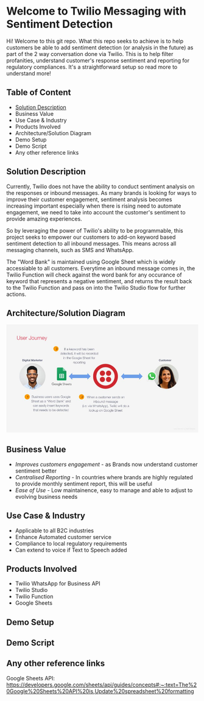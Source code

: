 # Welcome to Twilio Messaging with Sentiment Detection

Hi! Welcome to this git repo. What this repo seeks to achieve is to help customers be able to add sentiment detection (or analysis in the future) as part of the 2 way conversation done via Twilio. This is to help filter profanities, understand customer's response sentiment and reporting for regulatory compliances. It's a straightforward setup so read more to understand more!


## Table of Content
- [Solution Description](#Solution-Description)
- Business Value
- Use Case & Industry
- Products Involved
- Architecture/Solution Diagram
- Demo Setup
- Demo Script
- Any other reference links


## Solution Description
Currently, Twilio does not have the ability to conduct sentiment analysis on the responses or inbound messages. As many brands is looking for ways to improve their customer engagement, sentiment analysis becomes increasing important especially when there is rising need to automate engagement, we need to take into account the customer's sentiment to provide amazing experiences. 

So by leveraging the power of Twilio's ability to be programmable, this project seeks to empower our customers to add-on keyword based sentiment detection to all inbound messages. This means across all messaging channels, such as SMS and WhatsApp. 

The "Word Bank" is maintained using Google Sheet which is widely accessiable to all customers. Everytime an inbound message comes in, the Twilio Function will check against the word bank for any occurance of keyword that represents a negative sentiment, and returns the result back to the Twilio Function and pass on into the Twilio Studio flow for further actions.

## Architecture/Solution Diagram
![This is an image](https://github.com/ctleow/sentimentdetection/blob/main/SolutionJourney.jpg)

## Business Value
- _Improves customers engagement_ - as Brands now understand customer sentiment better
- _Centralised Reporting_ - In countries where brands are highly regulated to provide monthly sentiment report, this will be useful
- _Ease of Use_ - Low maintainence, easy to manage and able to adjust to evolving business needs

## Use Case & Industry
- Applicable to all B2C industries
- Enhance Automated customer service 
- Compliance to local regulatory requirements
- Can extend to voice if Text to Speech added


## Products Involved
- Twilio WhatsApp for Business API
- Twilio Studio
- Twilio Function
- Google Sheets


## Demo Setup

## Demo Script

## Any other reference links
Google Sheets API: https://developers.google.com/sheets/api/guides/concepts#:~:text=The%20Google%20Sheets%20API%20is,Update%20spreadsheet%20formatting


